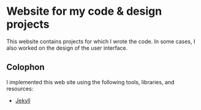 Website for my code &amp; design projects
=========================================

This website contains projects for which I wrote the code.
In some cases, I also worked on the design of the user interface.

Colophon
--------

I implemented this web site using the following tools, libraries, and resources:
* [Jekyll](http://jekyllrb.com)
